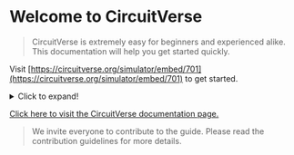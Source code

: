 # Welcome to CircuitVerse

> CircuitVerse is extremely easy for beginners and experienced alike. This documentation will help you get started quickly.



Visit  [https://circuitverse.org/simulator/embed/701](https://circuitverse.org/simulator/embed/701) to get started.
<details>
	<summary>Click to expand!</summary>
	<iframe width="100%" height="330px" src="[https://circuitverse.org/simulator/embed/701](https://circuitverse.org/simulator/embed/701)" id="projectPreview" scrolling="no" webkitAllowFullScreen mozAllowFullScreen allowFullScreen> </iframe>
	</details>
	
	
[Click here to visit the CircuitVerse documentation page.](https://docs.circuitverse.org "Home-CircuitVerse Docs")
> We invite everyone to contribute to the guide. Please read the contribution guidelines for more details.
